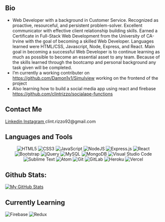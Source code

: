 ## Bio
- Web Developer with a background in Customer Service. Recognized as proactive, resourceful, and persistent problem-solver. Excellent communicator with effective client         relationship building skills. Earned a Certificate in Full-Stack Web Development from the University of CA-Irvine with the goal of becoming a skilled Web Developer. Languages learned were HTML/CSS, Javascript, Node, Express, and React. Main goal in becoming a successful Web Developer is to continue learning as much as possible to become an essential asset to any team. Because of the skills learned through the bootcamp and personal background any task given will be completed.
- I’m currently a working contributer on https://github.com/Damon1v1/Simulview working on the frontend of the project
- Also learning how to build a social media app using react and firebase https://github.com/clintrizzo/socialape-functions

## Contact Me
<a href="https://www.linkedin.com/in/clinton-rizzo-79b67b1b6/" rel="noopener noreferrer" target="_blank">
Linkedin 
</a>
<a href="https://www.instagram.com/clintrizzo/" rel="noopener noreferrer" target="_blank">
Instagram 
</a>
clint.rizzo92@gmail.com


## Languages and Tools
<p align="center">
<img alt="HTML5" src="https://img.shields.io/badge/html5-%23E34F26.svg?style=for-the-badge&logo=html5&logoColor=white"/>
<img alt="CSS3" src="https://img.shields.io/badge/css3-%231572B6.svg?style=for-the-badge&logo=css3&logoColor=white"/>
<img alt="JavaScript" src="https://img.shields.io/badge/javascript-%23323330.svg?style=for-the-badge&logo=javascript&logoColor=%23F7DF1E"/>
<img alt="NodeJS" src="https://img.shields.io/badge/node.js-%2343853D.svg?style=for-the-badge&logo=node-dot-js&logoColor=white"/>
<img alt="Express.js" src="https://img.shields.io/badge/express.js-%23404d59.svg?style=for-the-badge&logo=express&logoColor=%2361DAFB"/>
<img alt="React" src="https://img.shields.io/badge/react-%2320232a.svg?style=for-the-badge&logo=react&logoColor=%2361DAFB"/>
<img alt="Bootstrap" src="https://img.shields.io/badge/bootstrap-%23563D7C.svg?style=for-the-badge&logo=bootstrap&logoColor=white"/>
<img alt="jQuery" src="https://img.shields.io/badge/jquery-%230769AD.svg?style=for-the-badge&logo=jquery&logoColor=white"/>
<img alt="MySQL" src="https://img.shields.io/badge/mysql-%2300f.svg?style=for-the-badge&logo=mysql&logoColor=white"/>
<img alt="MongoDB" src ="https://img.shields.io/badge/MongoDB-%234ea94b.svg?style=for-the-badge&logo=mongodb&logoColor=white"/>
<img alt="Visual Studio Code" src="https://img.shields.io/badge/VisualStudioCode-0078d7.svg?style=for-the-badge&logo=visual-studio-code&logoColor=white"/>
<img alt="Sublime Text" src="https://img.shields.io/badge/sublime_text-%23575757.svg?style=for-the-badge&logo=sublime-text&logoColor=important"/>
<img alt="Atom" src="https://img.shields.io/badge/Atom-%2366595C.svg?style=for-the-badge&logo=atom&logoColor=white"/>
<img alt="Git" src="https://img.shields.io/badge/git-%23F05033.svg?style=for-the-badge&logo=git&logoColor=white"/>
<img alt="GitLab" src="https://img.shields.io/badge/gitlab-%23181717.svg?style=for-the-badge&logo=gitlab&logoColor=white"/>
<img alt="Heroku" src="https://img.shields.io/badge/heroku-%23430098.svg?style=for-the-badge&logo=heroku&logoColor=white"/>
<img alt="Vercel" src="https://img.shields.io/badge/vercel-%23000000.svg?style=for-the-badge&logo=vercel&logoColor=white"/>
</p>

## Github Stats:
[![My GitHub Stats](https://github-readme-stats.vercel.app/api/?username=clintrizzo&count_private=true&theme=prussian&showicons=true)]()

## Currently Learning
<img alt="Firebase" src="https://img.shields.io/badge/firebase-%23039BE5.svg?style=for-the-badge&logo=firebase"/>
<img alt="Redux" src="https://img.shields.io/badge/redux-%23593d88.svg?style=for-the-badge&logo=redux&logoColor=white"/>







<!---
clintrizzo/clintrizzo is a ✨ special ✨ repository because its `README.md` (this file) appears on your GitHub profile.
You can click the Preview link to take a look at your changes.
--->
